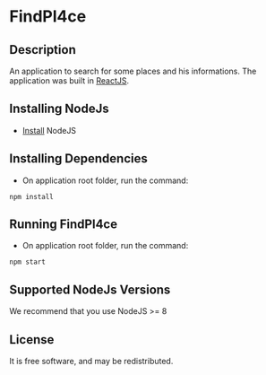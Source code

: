 # FindPl4ce

## Description
An application to search for some places and his informations.
The application was built in [ReactJS](https://reactjs.org/).

## Installing NodeJs
- [Install](https://nodejs.org/en/download/) NodeJS

## Installing Dependencies
- On application root folder, run the command: 
~~~
npm install
~~~

## Running FindPl4ce
- On application root folder, run the command: 
~~~
npm start
~~~

## Supported NodeJs Versions
We recommend that you use NodeJS >= 8

## License
It is free software, and may be redistributed.